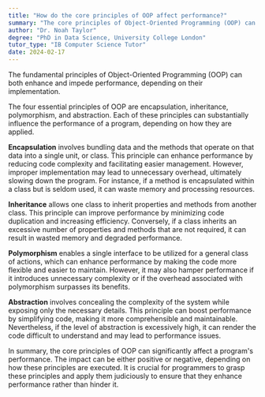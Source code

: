 ```yaml
---
title: "How do the core principles of OOP affect performance?"
summary: "The core principles of Object-Oriented Programming (OOP) can both enhance and hinder performance depending on their implementation."
author: "Dr. Noah Taylor"
degree: "PhD in Data Science, University College London"
tutor_type: "IB Computer Science Tutor"
date: 2024-02-17
---
```


The fundamental principles of Object-Oriented Programming (OOP) can both enhance and impede performance, depending on their implementation.

The four essential principles of OOP are encapsulation, inheritance, polymorphism, and abstraction. Each of these principles can substantially influence the performance of a program, depending on how they are applied.

**Encapsulation** involves bundling data and the methods that operate on that data into a single unit, or class. This principle can enhance performance by reducing code complexity and facilitating easier management. However, improper implementation may lead to unnecessary overhead, ultimately slowing down the program. For instance, if a method is encapsulated within a class but is seldom used, it can waste memory and processing resources.

**Inheritance** allows one class to inherit properties and methods from another class. This principle can improve performance by minimizing code duplication and increasing efficiency. Conversely, if a class inherits an excessive number of properties and methods that are not required, it can result in wasted memory and degraded performance.

**Polymorphism** enables a single interface to be utilized for a general class of actions, which can enhance performance by making the code more flexible and easier to maintain. However, it may also hamper performance if it introduces unnecessary complexity or if the overhead associated with polymorphism surpasses its benefits.

**Abstraction** involves concealing the complexity of the system while exposing only the necessary details. This principle can boost performance by simplifying code, making it more comprehensible and maintainable. Nevertheless, if the level of abstraction is excessively high, it can render the code difficult to understand and may lead to performance issues.

In summary, the core principles of OOP can significantly affect a program's performance. The impact can be either positive or negative, depending on how these principles are executed. It is crucial for programmers to grasp these principles and apply them judiciously to ensure that they enhance performance rather than hinder it.
    
